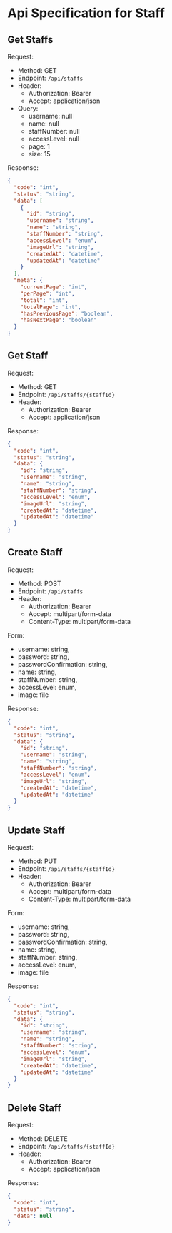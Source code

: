 ﻿# Api Specification for Staff

## Get Staffs

Request:

- Method: GET
- Endpoint: `/api/staffs`
- Header:
    - Authorization: Bearer <token>
    - Accept: application/json
- Query:
    - username: null
    - name: null
    - staffNumber: null
    - accessLevel: null
    - page: 1
    - size: 15

Response:

```json
{
  "code": "int",
  "status": "string",
  "data": [
    {
      "id": "string",
      "username": "string",
      "name": "string",
      "staffNumber": "string",
      "accessLevel": "enum",
      "imageUrl": "string",
      "createdAt": "datetime",
      "updatedAt": "datetime"
    }
  ],
  "meta": {
    "currentPage": "int",
    "perPage": "int",
    "total": "int",
    "totalPage": "int",
    "hasPreviousPage": "boolean",
    "hasNextPage": "boolean"
  }
}
```

## Get Staff

Request:

- Method: GET
- Endpoint: `/api/staffs/{staffId}`
- Header:
    - Authorization: Bearer <token>
    - Accept: application/json

Response:

```json
{
  "code": "int",
  "status": "string",
  "data": {
    "id": "string",
    "username": "string",
    "name": "string",
    "staffNumber": "string",
    "accessLevel": "enum",
    "imageUrl": "string",
    "createdAt": "datetime",
    "updatedAt": "datetime"
  }
}
```

## Create Staff

Request:

- Method: POST
- Endpoint: `/api/staffs`
- Header:
    - Authorization: Bearer <token>
    - Accept: multipart/form-data
    - Content-Type: multipart/form-data

Form:

- username: string,
- password: string,
- passwordConfirmation: string,
- name: string,
- staffNumber: string,
- accessLevel: enum,
- image: file

Response:

```json
{
  "code": "int",
  "status": "string",
  "data": {
    "id": "string",
    "username": "string",
    "name": "string",
    "staffNumber": "string",
    "accessLevel": "enum",
    "imageUrl": "string",
    "createdAt": "datetime",
    "updatedAt": "datetime"
  }
}
```

## Update Staff

Request:

- Method: PUT
- Endpoint: `/api/staffs/{staffId}`
- Header:
    - Authorization: Bearer <token>
    - Accept: multipart/form-data
    - Content-Type: multipart/form-data

Form:

- username: string,
- password: string,
- passwordConfirmation: string,
- name: string,
- staffNumber: string,
- accessLevel: enum,
- image: file

Response:

```json
{
  "code": "int",
  "status": "string",
  "data": {
    "id": "string",
    "username": "string",
    "name": "string",
    "staffNumber": "string",
    "accessLevel": "enum",
    "imageUrl": "string",
    "createdAt": "datetime",
    "updatedAt": "datetime"
  }
}
```

## Delete Staff

Request:

- Method: DELETE
- Endpoint: `/api/staffs/{staffId}`
- Header:
    - Authorization: Bearer <token>
    - Accept: application/json

Response:

```json
{
  "code": "int",
  "status": "string",
  "data": null
}
```
